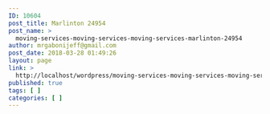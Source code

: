 ```yaml
---
ID: 10604
post_title: Marlinton 24954
post_name: >
  moving-services-moving-services-moving-services-marlinton-24954
author: mrgabonijeff@gmail.com
post_date: 2018-03-28 01:49:26
layout: page
link: >
  http://localhost/wordpress/moving-services-moving-services-moving-services-marlinton-24954/
published: true
tags: [ ]
categories: [ ]
---
```


